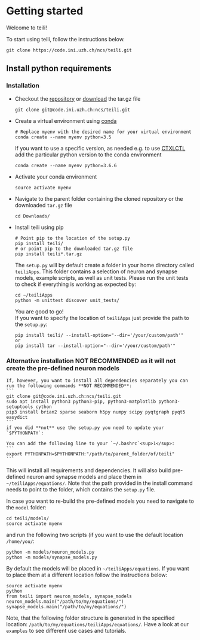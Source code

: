 # Getting started

Welcome to teili!

To start using teili, follow the instructions below.
```
git clone https://code.ini.uzh.ch/ncs/teili.git
```

## Install python requirements
### Installation
*  Checkout the [repository](https://code.ini.uzh.ch/ncs/teili) or [download](https://code.ini.uzh.ch/ncs/teili) the tar.gz file<br />
    ```
    git clone git@code.ini.uzh.ch:ncs/teili.git
    ```
* Create a virtual environment using [conda](https://conda.io/docs/user-guide/install/index.html)
    ```
    # Replace myenv with the desired name for your virtual environment
    conda create --name myenv python=3.5
    ```
  If you want to use a specific version, as needed e.g. to use [CTXLCTL](http://ai-ctx.gitlab.io/ctxctl/index.html) add the particular python version to the conda environment
   ```
   conda create --name myenv python=3.6.6
   ```

*  Activate your conda environment
    ```
    source activate myenv
    ```

*  Navigate to the parent folder containing the cloned repository or the downloaded `tar.gz` file
    ```
    cd Downloads/
    ```
*  Install teili using pip
    ```
    # Point pip to the location of the setup.py
    pip install teili/
    # or point pip to the downloaded tar.gz file
    pip install teili*.tar.gz
    ```
    The `setup.py` will by default create a folder in your home directory called `teiliApps`.
    This folder contains a selection of neuron and synapse models, example scripts, as well as unit tests.
    Please run the unit tests to check if everything is working as expected by:
    ```
    cd ~/teiliApps
    python -m unittest discover unit_tests/
    ```

    You are good to go!<br />
    If you want to specify the location of `teiliApps` just provide the path to the `setup.py`:
    ```
    pip install teili/ --install-option="--dir='/your/custom/path'"
    or
    pip install tar --install-option="--dir='/your/custom/path'"
    ```

### Alternative installation **NOT RECOMMENDED** as it will not create the pre-defined neuron models
    If, however, you want to install all dependencies separately you can run the following commands **NOT RECOMMENDED**:
    ```
    git clone git@code.ini.uzh.ch:ncs/teili.git
    sudo apt install python3 python3-pip, python3-matplotlib python3-setuptools cython
    pip3 install brian2 sparse seaborn h5py numpy scipy pyqtgraph pyqt5 easydict
    ```
    if you did **not** use the setup.py you need to update your `$PYTHONPATH`:

    You can add the following line to your `~/.bashrc`<sup>1</sup>:
    ```
    export PYTHONPATH=$PYTHONPATH:"/path/to/parent_folder/of/teili"
    ```
This will install all requirements and dependencies.
It will also build pre-defined neuron and synapse models and
place them in `~/teiliApps/equations/`.
Note that the path provided in the install command needs to point to the folder, which contains the `setup.py` file.


In case you want to re-build the pre-defined models you need to navigate to the `model` folder:
```
cd teili/models/
source activate myenv
```
and run the following two scripts (if you want to use the default location `/home/you/`:
```
python -m models/neuron_models.py
python -m models/synapse_models.py
```
By default the models will be placed in `~/teiliApps/equations`. If you want to place them at a different location follow the instructions below:
```
source activate myenv
python
from teili import neuron_models, synapse_models
neuron_models.main("/path/to/my/equations/")
synapse_models.main("/path/to/my/equations/")
```
Note, that the following folder structure is generated in the specified location: `/path/to/my/equations/teiliApps/equations/`.
Have a look at our `examples` to see different use cases and tutorials.

